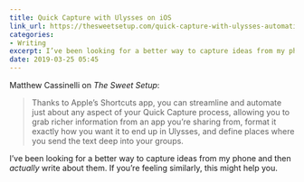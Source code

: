 ```yaml
---
title: Quick Capture with Ulysses on iOS
link_url: https://thesweetsetup.com/quick-capture-with-ulysses-automating-digital-text
categories:
- Writing
excerpt: I’ve been looking for a better way to capture ideas from my phone. This may be it.
date: 2019-03-25 05:45
---
```


Matthew Cassinelli on *The Sweet Setup*:

> Thanks to Apple’s Shortcuts app, you can streamline and automate just about any aspect of your Quick Capture process, allowing you to grab richer information from an app you’re sharing from, format it exactly how you want it to end up in Ulysses, and define places where you send the text deep into your groups.

I’ve been looking for a better way to capture ideas from my phone and then *actually* write about them. If you’re feeling similarly, this might help you.
